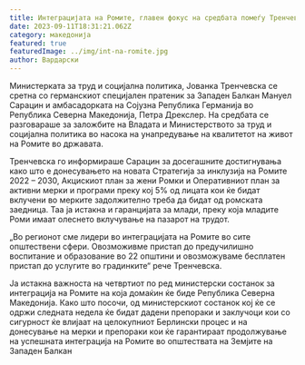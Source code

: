 ```yaml
---
title: Интеграцијата на Ромите, главен фокус на средбата помеѓу Тренчевска и Сарацин
date: 2023-09-11T18:31:21.062Z
category: македонија
featured: true
featuredImage: ../img/int-na-romite.jpg
author: Вардарски
---
```

<!--StartFragment-->

Министерката за труд и социјална политика, Јованка Тренчевска се сретна со германскиот специјален пратеник за Западен Балкан Мануел Сарацин и амбасадорката на Сојузна Република Германија во Република Северна Македонија, Петра Дрекслер. На средбата се разговараше за заложбите на Владата и Министерството за труд и социјална политика во насока на унапредување на квалитетот на живот на Ромите во државата.

Тренчевска го информираше Сарацин за досегашните достигнувања како што е донесувањето на новата Стратегија за инклузија на Ромите 2022 – 2030, Акцискиот план за жени Ромки и Оперативниот план за активни мерки и програми преку кој 5% од лицата кои ќе бидат вклучени во мерките задолжително треба да бидат од ромската заедница. Таа ја истакна и гаранцијата за млади, преку која младите Роми имаат олеснето вклучување на пазарот на трудот.

„Во регионот сме лидери во интеграцијата на Ромите во сите општествени сфери. Овозможивме пристап до предучилишно воспитание и образование во 22 општини и овозможуваме бесплатен пристап до услугите во градинките“ рече Тренчевска.

Ја истакна важноста на четвртиот по ред министерски состанок за интеграција на Ромите на која домаќин ќе биде Република Северна Македонија. Како што посочи, од министерскиот состанок кој ќе се одржи следната недела ќе бидат дадени препораки и заклучоци кои со сигурност ќе влијаат на целокупниот Берлински процес и на донесување на мерки и препораки кои ќе гарантираат продолжување на успешната интеграција на Ромите во општествата на Земјите на Западен Балкан

<!--EndFragment-->
